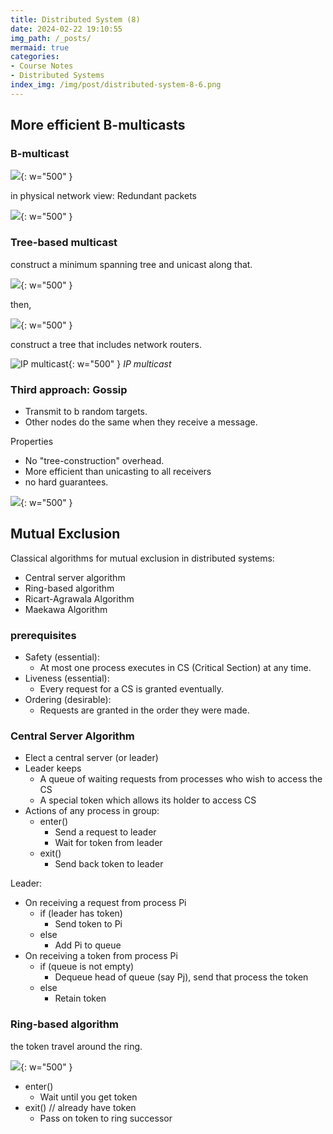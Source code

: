 ```yaml
---
title: Distributed System (8)
date: 2024-02-22 19:10:55
img_path: /_posts/
mermaid: true
categories:
- Course Notes
- Distributed Systems
index_img: /img/post/distributed-system-8-6.png
---
```


## More efficient B-multicasts

### B-multicast

![](/img/post/distributed-system-8.png){: w="500" }

in physical network view: Redundant packets

![](/img/post/distributed-system-8-1.png){: w="500" }

### Tree-based multicast

construct a minimum spanning tree and unicast along that.

![](/img/post/distributed-system-8-2.png){: w="500" }

then,

![](/img/post/distributed-system-8-3.png){: w="500" }

construct a tree that includes network routers.

![IP multicast](/img/post/distributed-system-8-4.png){: w="500" }
_IP multicast_

### Third approach: Gossip

- Transmit to b random targets.
- Other nodes do the same when they receive a message.

Properties

- No "tree-construction" overhead.
- More efficient than unicasting to all receivers
- no hard guarantees.

![](/img/post/distributed-system-8-5.png){: w="500" }


## Mutual Exclusion

Classical algorithms for mutual exclusion in distributed systems:

- Central server algorithm
- Ring-based algorithm
- Ricart-Agrawala Algorithm
- Maekawa Algorithm

### prerequisites

- Safety (essential):
  - At most one process executes in CS (Critical Section) at any time.
- Liveness (essential):
  - Every request for a CS is granted eventually.
- Ordering (desirable):
  - Requests are granted in the order they were made.

### Central Server Algorithm

- Elect a central server (or leader)
- Leader keeps
  - A queue of waiting requests from processes who wish to access the CS
  - A special token which allows its holder to access CS
- Actions of any process in group:
  - enter()
    - Send a request to leader
    - Wait for token from leader
  - exit()
    - Send back token to leader

Leader:

- On receiving a request from process Pi
  - if (leader has token)
    - Send token to Pi
  - else
    - Add Pi to queue
- On receiving a token from process Pi
  - if (queue is not empty)
    - Dequeue head of queue (say Pj), send that process the token
  - else
    - Retain token

### Ring-based algorithm

the token travel around the ring.

![](/img/post/distributed-system-8-6.png){: w="500" }

- enter()
  - Wait until you get token
- exit() // already have token
  - Pass on token to ring successor
